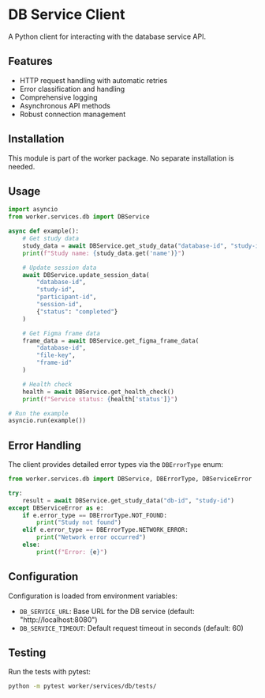 # DB Service Client

A Python client for interacting with the database service API.

## Features

- HTTP request handling with automatic retries
- Error classification and handling
- Comprehensive logging
- Asynchronous API methods
- Robust connection management

## Installation

This module is part of the worker package. No separate installation is needed.

## Usage

```python
import asyncio
from worker.services.db import DBService

async def example():
    # Get study data
    study_data = await DBService.get_study_data("database-id", "study-id")
    print(f"Study name: {study_data.get('name')}")

    # Update session data
    await DBService.update_session_data(
        "database-id",
        "study-id",
        "participant-id",
        "session-id",
        {"status": "completed"}
    )

    # Get Figma frame data
    frame_data = await DBService.get_figma_frame_data(
        "database-id",
        "file-key",
        "frame-id"
    )

    # Health check
    health = await DBService.get_health_check()
    print(f"Service status: {health['status']}")

# Run the example
asyncio.run(example())
```

## Error Handling

The client provides detailed error types via the `DBErrorType` enum:

```python
from worker.services.db import DBService, DBErrorType, DBServiceError

try:
    result = await DBService.get_study_data("db-id", "study-id")
except DBServiceError as e:
    if e.error_type == DBErrorType.NOT_FOUND:
        print("Study not found")
    elif e.error_type == DBErrorType.NETWORK_ERROR:
        print("Network error occurred")
    else:
        print(f"Error: {e}")
```

## Configuration

Configuration is loaded from environment variables:

- `DB_SERVICE_URL`: Base URL for the DB service (default: "http://localhost:8080")
- `DB_SERVICE_TIMEOUT`: Default request timeout in seconds (default: 60)

## Testing

Run the tests with pytest:

```bash
python -m pytest worker/services/db/tests/
```
